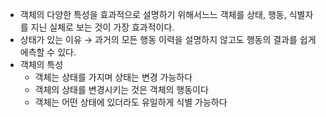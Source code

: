 - 객체의 다양한 특성을 효과적으로 설명하기 위해서느느 객체를 상태, 행동, 식별자를 지닌 실체로 보는 것이 가장 효과적이다.
- 상태가 있는 이유 → 과거의 모든 행동 이력을 설명하지 않고도 행동의 결과를 쉽게 에측할 수 있다.
- 객체의 특성
    - 객체는 상태를 가지며 상태는 변경 가능하다
    - 객체의 상태를 변경시키는 것은 객체의 행동이다
    - 객체는 어떤 상태에 있더라도 유일하게 식별 가능하다

